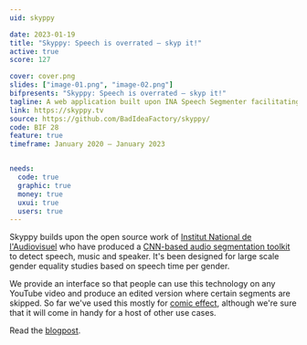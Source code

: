 ```yaml
---
uid: skyppy

date: 2023-01-19
title: "Skyppy: Speech is overrated – skyp it!"
active: true
score: 127

cover: cover.png
slides: ["image-01.png", "image-02.png"]
bifpresents: "Skyppy: Speech is overrated – skyp it!"
tagline: A web application built upon INA Speech Segmenter facilitating the skipping of certain types of audio in a video.
link: https://skyppy.tv
source: https://github.com/BadIdeaFactory/skyppy/
code: BIF 28
feature: true
timeframe: January 2020 – January 2023


needs:
  code: true
  graphic: true
  money: true
  uxui: true
  users: true
---
```


Skyppy builds upon the open source work of [Institut National de l'Audiovisuel](https://ina.fr) who have produced a [CNN-based audio segmentation toolkit](https://github.com/ina-foss/inaSpeechSegmenter) to detect speech, music and speaker. It's been designed for large scale gender equality studies based on speech time per gender. 

We provide an interface so that people can use this technology on any YouTube video and produce an edited version where certain segments are skipped. So far we've used this mostly for [comic effect](https://skyppy.tv/?#v=udVvb5giPcg&s=hqn&h=Chigusa&l=Robert), although we're sure that it will come in handy for a host of other use cases.

Read the [blogpost](/tldr/skyppy-v1).

